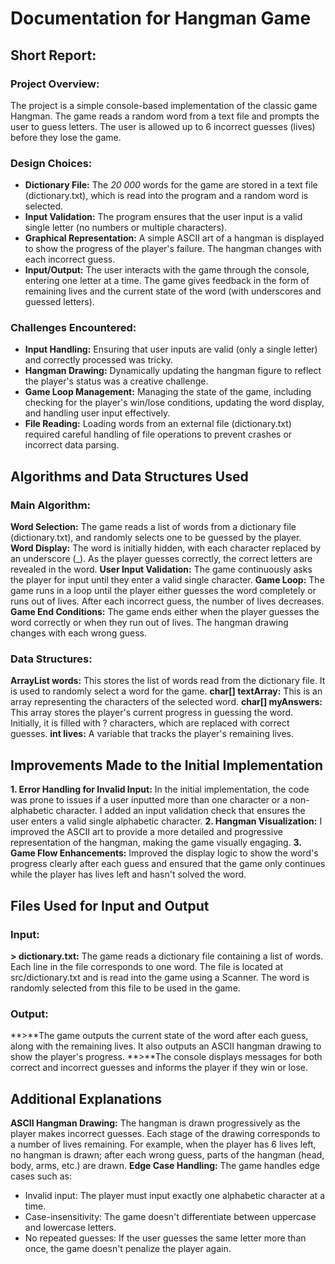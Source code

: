 # Documentation for Hangman Game
## Short Report:
### Project Overview: 
The project is a simple console-based implementation of the classic game Hangman. The game reads a random word from a text file and prompts the user to guess letters. The user is allowed up to 6 incorrect guesses (lives) before they lose the game.

### Design Choices:
- **Dictionary File:** The _20 000_ words for the game are stored in a text file (dictionary.txt), which is read into the program and a random word is selected.
- **Input Validation:** The program ensures that the user input is a valid single letter (no numbers or multiple characters).
- **Graphical Representation:** A simple ASCII art of a hangman is displayed to show the progress of the player's failure. The hangman changes with each incorrect guess.
- **Input/Output:** The user interacts with the game through the console, entering one letter at a time. The game gives feedback in the form of remaining lives and the current state of the word (with underscores and guessed letters).

### Challenges Encountered:
- **Input Handling:** Ensuring that user inputs are valid (only a single letter) and correctly processed was tricky.
- **Hangman Drawing:** Dynamically updating the hangman figure to reflect the player's status was a creative challenge.
- **Game Loop Management:** Managing the state of the game, including checking for the player's win/lose conditions, updating the word display, and handling user input effectively.
- **File Reading:** Loading words from an external file (dictionary.txt) required careful handling of file operations to prevent crashes or incorrect data parsing.



##  Algorithms and Data Structures Used
### Main Algorithm:
**Word Selection:** The game reads a list of words from a dictionary file (dictionary.txt), and randomly selects one to be guessed by the player.
**Word Display:** The word is initially hidden, with each character replaced by an underscore (_). As the player guesses correctly, the correct letters are revealed in the word.
**User Input Validation:** The game continuously asks the player for input until they enter a valid single character.
**Game Loop:** The game runs in a loop until the player either guesses the word completely or runs out of lives. After each incorrect guess, the number of lives decreases.
**Game End Conditions:** The game ends either when the player guesses the word correctly or when they run out of lives. The hangman drawing changes with each wrong guess.

### Data Structures:
**ArrayList<String> words:** This stores the list of words read from the dictionary file. It is used to randomly select a word for the game.
**char[] textArray:** This is an array representing the characters of the selected word.
**char[] myAnswers:** This array stores the player's current progress in guessing the word. Initially, it is filled with ? characters, which are replaced with correct guesses.
**int lives:** A variable that tracks the player's remaining lives.



## Improvements Made to the Initial Implementation
**1. Error Handling for Invalid Input:** In the initial implementation, the code was prone to issues if a user inputted more than one character or a non-alphabetic character. I added an input validation check that ensures the user enters a valid single alphabetic character.
**2. Hangman Visualization:** I improved the ASCII art to provide a more detailed and progressive representation of the hangman, making the game visually engaging.
**3. Game Flow Enhancements:** Improved the display logic to show the word's progress clearly after each guess and ensured that the game only continues while the player has lives left and hasn't solved the word.


## Files Used for Input and Output
### Input:
**> dictionary.txt:** The game reads a dictionary file containing a list of words. Each line in the file corresponds to one word. The file is located at src/dictionary.txt and is read into the game using a Scanner. The word is randomly selected from this file to be used in the game.
### Output:
**>**The game outputs the current state of the word after each guess, along with the remaining lives. It also outputs an ASCII hangman drawing to show the player's progress.
**>**The console displays messages for both correct and incorrect guesses and informs the player if they win or lose.


## Additional Explanations
**ASCII Hangman Drawing:** The hangman is drawn progressively as the player makes incorrect guesses. Each stage of the drawing corresponds to a number of lives remaining. For example, when the player has 6 lives left, no hangman is drawn; after each wrong guess, parts of the hangman (head, body, arms, etc.) are drawn.
**Edge Case Handling:** The game handles edge cases such as:
* Invalid input: The player must input exactly one alphabetic character at a time.
* Case-insensitivity: The game doesn't differentiate between uppercase and lowercase letters.
* No repeated guesses: If the user guesses the same letter more than once, the game doesn't penalize the player again.
